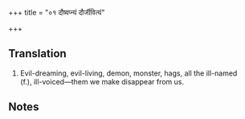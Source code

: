 +++
title = "०१ दौष्वप्न्यं दौर्जीवित्यं"

+++
## Translation
1. Evil-dreaming, evil-living, demon, monster, hags, all the ill-named  
(f.), ill-voiced—them we make disappear from us.

## Notes

